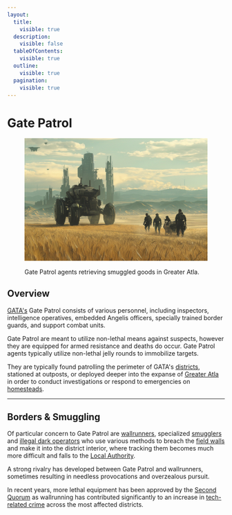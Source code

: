 ```yaml
---
layout:
  title:
    visible: true
  description:
    visible: false
  tableOfContents:
    visible: true
  outline:
    visible: true
  pagination:
    visible: true
---
```


# Gate Patrol

<figure><img src="../../../.gitbook/assets/gatepatrol-536.png" alt=""><figcaption><p>Gate Patrol agents retrieving smuggled goods in Greater Atla.</p></figcaption></figure>

## Overview

[GATA's](../the-basics.md) Gate Patrol consists of various personnel, including inspectors, intelligence operatives, embedded Angelis officers, specially trained border guards, and support combat units.

Gate Patrol are meant to utilize non-lethal means against suspects, however they are equipped for armed resistance and deaths do occur. Gate Patrol agents typically utilize non-lethal jelly rounds to immobilize targets.

They are typically found patrolling the perimeter of GATA's [districts](../politics/districts.md), stationed at outposts, or deployed deeper into the expanse of [Greater Atla](../politics/greater-atla.md) in order to conduct investigations or respond to emergencies on [homesteads](../politics/homesteads.md).

***

## Borders & Smuggling

Of particular concern to Gate Patrol are [wallrunners](../criminal-element/wallrunners.md), specialized [smugglers](../criminal-element/smugglers.md) and [illegal dark operators](../enterprise/operators.md#dark-operators) who use various methods to breach the [field walls](field-walls.md) and make it into the district interior, where tracking them becomes much more difficult and falls to the [Local Authority](../law-and-order/local-authority.md).

A strong rivalry has developed between Gate Patrol and wallrunners, sometimes resulting in needless provocations and overzealous pursuit.

In recent years, more lethal equipment has been approved by the [Second Quorum](../politics/governance.md#the-second-quorum) as wallrunning has contributed significantly to an increase in [tech-related crime](../law-and-order/tech-regulation.md) across the most affected districts.
